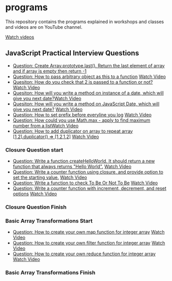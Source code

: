 # programs

This repository contains the programs explained in workshops and classes and videos are on YouTube channel.

[Watch videos](https://www.youtube.com/playlist?list=PLIfcYFqzDXHlvuP9MLZHEYYgZ2euprPQJ)

## JavaScript Practical Interview Questions

- [Question: Create Array.prototype.last(). Return the last element of array and if array is empty then return -1](./create%20method%20Array-prototype-last.js)
- [Question: How to pass arbitrary object as this to a function](./arbitrary%20object%20as%20this.js) [Watch Video](https://youtu.be/6FRu1LETI5Q)
- [Quesiton: How do you check that 2 is passed to a function or not?](./Is%202%20passed%20to%20a%20function.js) [Watch Video](https://youtu.be/20LChDoaSsQ)
- [Quesiton: How will you write a method on instance of a date, which will give you next date?](./method%20on%20instance%20of%20a%20date%20to%20get%20next%20date.js)[Watch Video](https://youtu.be/8_Ldy699bFM)
- [Quesiton: How will you write a method on JavaScript Date, which will give you next date?](./method%20on%20Date%20to%20get%20next%20date.js) [Watch Video](https://youtu.be/8_Ldy699bFM)
- [Question: How to set prefix before everyline you log](./how-to-set-prefix-before-everyline-you-log.js) [Watch Video](https://youtu.be/_1DgjMXEnP4)
- [Question: How could you use Math.max - apply to find maximum number from a list](./How-could-you-use-Math-max-apply-to-find-maximum-number-from-a-list.js)[Watch Video](https://youtu.be/gDVNQF87yIg)
- [Question: How to add duplicator on array to repeat array [1,2].duplicator() => [1,2,1,2]](./how-to-add-duplicator-on-array-to-repeat-array.js) [Watch Video](https://youtu.be/XSGxEE04xKI)

### Closure Question start

- [Question: Write a function createHelloWorld. It should return a new function that always returns "Hello World".](./write-a-function-createHelloWorld-It-should-return-a-new-function-that-always-returns-Hello-World.js) [Watch Video](https://youtu.be/E4AKSxnm8GU)
- [Question: Write a counter function using closure, and provide option to set the starting value.](./write-a-counter-function-using-closure,-and-provide-option-to-set-the-starting-value.js) [Watch Video](https://youtu.be/JAjewrmCNY4)
- [Question: Write a function to check To Be Or Not To Be](./write-a-function-to-check-to-be-or-not-to-be.js) [Watch Video](https://youtu.be/WDdUBlwk9Qs)
- [Question: Write a counter function with increment, decrement, and reset options](./write-a-counter-function-with-increment-decrement-and-reset-options.js) [Watch Video](https://youtu.be/95KRwwrFXt0)

### Closure Question Finish

### Basic Array Transformations Start

- [Question: How to create your own map function for integer array](./how-to-create-your-own-map-function-for-integer-array.js) [Watch Video](https://youtu.be/J9xpGDr72oo)
- [Question: How to create your own filter function for integer array](./how-to-create-your-own-filter-function-for-integer-array.js) [Watch Video](https://youtu.be/On4MA0XRfhU)
- [Question: How to create your own reduce function for integer array](./how-to-create-your-own-reduce-function-for-integer-array.js) [Watch Video](https://youtu.be/9_gKH3eTGSo)

### Basic Array Transformations Finish
